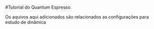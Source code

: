#Tutorial do Quantum Espresso

Os aquivos aqui adicionados são relacionados as configurações para estudo de dinâmica
